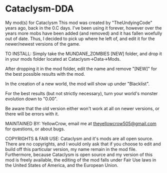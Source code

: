 # Cataclysm-DDA
My mod(s) for Cataclysm
This mod was created by "TheUndyingCode" years ago, back in the 0.C days. I've been using it forever, however over the years more mobs have been added (and removed) and
it has fallen woefully out of date. Thus, I decided to pick up where he left of, and edit it for the newer/newest versions of the game.

TO INSTALL:
Simply take the MUNDANE_ZOMBIES [NEW] folder, and drop it in your mods folder located at Cataclysm->Data->Mods.

After dropping it in the mod folder, edit the name and remove "[NEW]" for the best possible results with the mod.

In the creation of a new world, the mod will show up under "Blacklist".

For the best results (but not strictly necessary), turn your world's monster evolution down to "0.00".

Be aware that the old version either won't work at all on newer versions, or there will be errors with it.

MAINTAINED BY:
YellowCrow, email me at theyellowcrow505@gmail.com for questions, or about bugs.

COPYRIGHTS & FAIR USE:
Cataclysm and it's mods are all open source. There are no copyrights, and I would only ask that if you choose to edit and build off this particular version, my name 
remain in the mod file. Furthermore, because Cataclysm is open source and my version of this mod is freely available, the editing of the mod falls under Fair Use laws in 
the United States of America, and the European Union.

